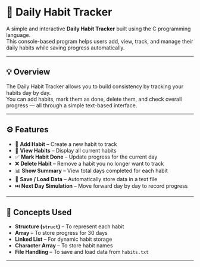 # 🧭 Daily Habit Tracker 

A simple and interactive **Daily Habit Tracker** built using the C programming language.  
This console-based program helps users add, view, track, and manage their daily habits while saving progress automatically.

---

## 💡 Overview
The Daily Habit Tracker allows you to build consistency by tracking your habits day by day.  
You can add habits, mark them as done, delete them, and check overall progress — all through a simple text-based interface.

---

## ⚙️ Features
- 📝 **Add Habit** – Create a new habit to track  
- 👀 **View Habits** – Display all current habits  
- ✅ **Mark Habit Done** – Update progress for the current day  
- ❌ **Delete Habit** – Remove a habit you no longer want to track  
- 📊 **Show Summary** – View total days completed for each habit  
- 💾 **Save / Load Data** – Automatically store data in a text file  
- ⏭️ **Next Day Simulation** – Move forward day by day to record progress  

---

## 🧩 Concepts Used
- **Structure (`struct`)** – To represent each habit  
- **Array** – To store progress for 30 days  
- **Linked List** – For dynamic habit storage  
- **Character Array** – To store habit names  
- **File Handling** – To save and load data from `habits.txt`  

---
